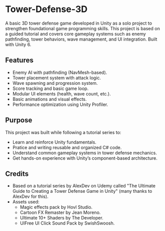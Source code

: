 # Tower-Defense-3D
A basic 3D tower defense game developed in Unity as a solo project to strengthen foundational game programming skills. This project is based on a guided tutorial and covers core gameplay systems such as enemy pathfinding, tower behaviors, wave management, and UI integration. Built with Unity 6.

## Features
- Enemy AI with pathfinding (NavMesh-based).
- Tower placement system with attack logic.
- Wave spawning and progression system.
- Score tracking and basic game loop.
- Modular UI elements (health, wave count, etc.).
- Basic animations and visual effects.
- Performance optimization using Unity Profiler.

## Purpose
This project was built while following a tutorial series to:
- Learn and reinforce Unity fundamentals.
- Pratice and writing reusable and organized C# code.
- Understand common gameplay systems in tower defense mechanics.
- Get hands-on experience with Unity’s component-based architecture.

## Credits
- Based on a tutorial series by AlexDev on Udemy called "The Ultimate Guide to Creating a Tower Defense Game in Unity" (many thanks to AlexDev for this).
- Assets used:
    - Magic effects pack by Hovl Studio.
    - Cartoon FX Remaster by Jean Moreno.
    - Ultimate 10+ Shaders by The Developer.
    - UIFree UI Click Sound Pack by SwishSwoosh.

